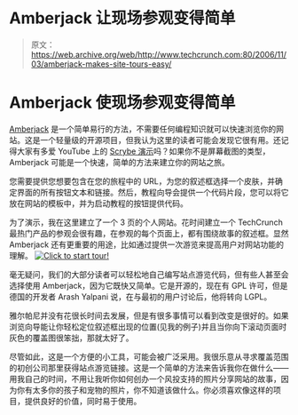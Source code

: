# Amberjack 让现场参观变得简单 

> 原文：<https://web.archive.org/web/http://www.techcrunch.com:80/2006/11/03/amberjack-makes-site-tours-easy/>

# Amberjack 使现场参观变得简单

 [](https://web.archive.org/web/20221006021704/http://www.amberjack.org/) [Amberjack](https://web.archive.org/web/20221006021704/http://amberjack.org/) 是一个简单易行的方法，不需要任何编程知识就可以快速浏览你的网站。这是一个轻量级的开源项目，但我认为这里的读者可能会发现它很有用。还记得大家有多爱 YouTube 上的 [Scrybe 演示](https://web.archive.org/web/20221006021704/https://beta.techcrunch.com/tag/scrybe)吗？如果你不是屏幕截图的类型，Amberjack 可能是一个快速，简单的方法来建立你的网站之旅。

您需要提供您想要包含在您的旅程中的 URL，为您的叙述框选择一个皮肤，并确定界面的所有按钮文本和链接。然后，教程向导会提供一个代码片段，您可以将它放在网站的模板中，并为启动教程的按钮提供代码。

为了演示，我在这里建立了一个 3 页的个人网站。花时间建立一个 TechCrunch 最热门产品的参观会很有趣，在参观的每个页面上，都有围绕故事的叙述框。显然 Amberjack 还有更重要的用途，比如通过提供一次游览来提高用户对网站功能的理解。 [![Click to start tour!](img/23c718ed0de688f201c7300624b93b34.png)](https://web.archive.org/web/20221006021704/http://marshallk.com/?tourId=Marshall1&skinId=Safari)

毫无疑问，我们的大部分读者可以轻松地自己编写站点游览代码，但有些人甚至会选择使用 Amberjack，因为它既快又简单。它是开源的，现在有 GPL 许可，但是德国的开发者 Arash Yalpani 说，在与最初的用户讨论后，他将转向 LGPL。

雅尔帕尼并没有花很长时间去发展，但是有很多事情可以看到改变是很好的。如果浏览向导能让你轻松定位叙述框出现的位置(见我的例子)并且当你向下滚动页面时灰色的覆盖图很笨拙，那就太好了。

尽管如此，这是一个方便的小工具，可能会被广泛采用。我很乐意从寻求覆盖范围的初创公司那里获得站点游览链接。这是一个简单的方法来告诉我你在做什么——用我自己的时间，不用让我听你如何创办一个风投支持的照片分享网站的故事，因为你有太多你的孩子和宠物的照片，你不知道该做什么。你必须喜欢像这样的项目，提供良好的价值，同时易于使用。